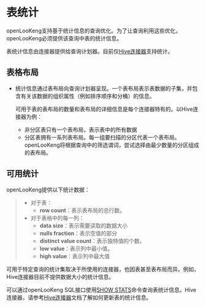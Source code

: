 
表统计
================

openLooKeng支持基于统计信息的查询优化。为了让查询利用这些优化，openLooKeng必须提供该查询中表的统计信息。

表统计信息由连接器提供给查询计划器。目前仅[Hive连接器](../connector/hive.md)支持统计。

表格布局
-------------

-   统计信息通过表布局向查询计划器呈现。一个表布局表示表数据的子集，并包含有关该数据的组织属性（例如排序顺序和分桶）的信息。
    
     
    
    可用于表的表布局的数量和表布局的详细信息是每个连接器特有的。以Hive连接器为例：
    

    - 非分区表只有一个表布局，表示表中的所有数据
    - 分区表拥有一系列表布局。每一组要扫描的分区代表一个表布局。openLooKeng将根据查询中的筛选谓词，尝试选择由最少数量的分区组成的表布局。

可用统计
--------------------

openLooKeng提供以下统计数据：

 

> - 对于表：
>   - **row count**：表示表布局的总行数。
> - 对于表格中的每一列：
>   - **data size**：表示需要读取的数据大小
>   - **nulls fraction**：表示空值的部分
>   - **distinct value count**：表示独特值的个数。
>   - **low value**：表示列中最小值。
>   - **high value**：表示列中最大值

 

可用于特定查询的统计集取决于所使用的连接器，也因表甚至表布局而异。例如，Hive连接器目前不提供数据大小的统计信息。

可以通过openLooKeng SQL接口使用[SHOW STATS](../sql/show-stats.md)命令查询表统计信息。Hive连接器，请参考[Hive连接器](../connector/hive.md)文档了解如何更新表的统计信息。
